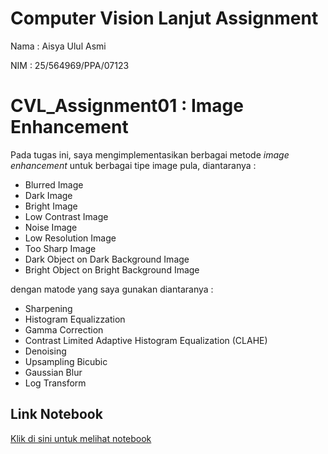 # Computer Vision Lanjut Assignment

Nama : Aisya Ulul Asmi

NIM : 25/564969/PPA/07123

# CVL_Assignment01 : Image Enhancement

Pada tugas ini, saya mengimplementasikan berbagai metode *image enhancement* untuk berbagai tipe image pula, diantaranya :
- Blurred Image
- Dark Image
- Bright Image
- Low Contrast Image
- Noise Image
- Low Resolution Image
- Too Sharp Image
- Dark Object on Dark Background Image
- Bright Object on Bright Background Image
  
dengan matode yang saya gunakan diantaranya :
- Sharpening
- Histogram Equalizzation
- Gamma Correction
- Contrast Limited Adaptive Histogram Equalization (CLAHE)
- Denoising
- Upsampling Bicubic
- Gaussian Blur
- Log Transform

## Link Notebook
[Klik di sini untuk melihat notebook](./CVL_Assignment01.ipynb)
